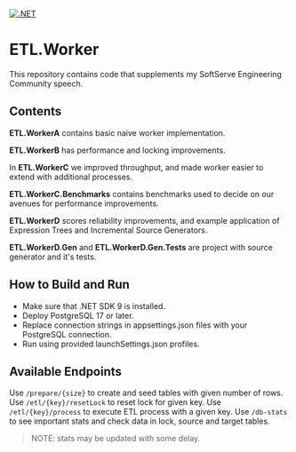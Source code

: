 [![.NET](https://github.com/Rozhdov/ETL.Worker/actions/workflows/dotnet.yml/badge.svg)](https://github.com/Rozhdov/ETL.Worker/actions/workflows/dotnet.yml)

# ETL.Worker

This repository contains code that supplements my SoftServe Engineering Community speech.

## Contents

**ETL.WorkerA** contains basic naive worker implementation.

**ETL.WorkerB** has performance and locking improvements.

In **ETL.WorkerC** we improved throughput, and made worker easier to extend with additional processes.

**ETL.WorkerC.Benchmarks** contains benchmarks used to decide on our avenues for performance improvements.

**ETL.WorkerD** scores reliability improvements, and example application of Expression Trees and Incremental Source Generators.

**ETL.WorkerD.Gen** and **ETL.WorkerD.Gen.Tests** are project with source generator and it's tests.

## How to Build and Run

- Make sure that .NET SDK 9 is installed.
- Deploy PostgreSQL 17 or later.
- Replace connection strings in appsettings.json files with your PostgreSQL connection.
- Run using provided launchSettings.json profiles.

## Available Endpoints

Use `/prepare/{size}` to create and seed tables with given number of rows. Use `/etl/{key}/resetLock` to reset lock for given key. Use `/etl/{key}/process` to execute ETL process with a given key. Use `/db-stats` to see important stats and check data in lock, source and target tables. 

> NOTE: stats may be updated with some delay.
